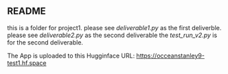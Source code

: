 ## README

this is a folder for project1. please see *deliverable1.py* as the first deliverble. please see *deliverable2.py* as the second deliverable the *test_run_v2.py* is for the second deliverable.

The App is uploaded to this Hugginface URL: https://occeanstanley9-test1.hf.space